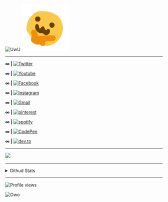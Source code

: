 <img src="https://capsule-render.vercel.app/api?type=wave&color=gradient&height=300&section=header&text=UwU&fontSize=90&animation=twinkling&fontAlignY=38" alt="UwU">

<img src="https://raw.githubusercontent.com/uwu-user/uwu-user/main/assets/owo%3F.png" width="150px" alt="hi">

---

**∞ |** [![Twitter](https://img.shields.io/badge/-Twitter-1ca0f1?style=flat&labelColor=1ca0f1&logo=twitter&logoColor=white)](https://twitter.com/uwu_user_)

**∞ |** [![Youtube](https://img.shields.io/badge/Youtube-ff0000?style=flat-square&logo=youtube)](https://youtube.com/channel/UCSotyxFA8QyK4dHZ3X1GjZA)

**∞ |** [![Facebook](https://img.shields.io/badge/-Facebook-1877f2?style=flat-square&logo=facebook&logoColor=white)](https://www.facebook.com/profile.php?id=100076794891939)

**∞ |** [![Instagram](https://img.shields.io/badge/-Instagram-dd2a7b?style=flat-square&logo=instagram&logoColor=white)](https://www.instagram.com/unknown_uwu_user) 

**∞ |** [![Gmail](https://img.shields.io/badge/-Gmail-d14836?style=flat-square&logo=Gmail&logoColor=white)](mailto:deleted@gmail.com)

**∞ |** [![pinterest](https://img.shields.io/badge/-Pinterest-BD081C?style=flat&logo=Pinterest&logoColor=white)](https://www.pinterest.com/uwu-user)

**∞ |** [![spotify](https://img.shields.io/badge/Spotify-%231ED760.svg?&style=flat-square&logo=spotify&logoColor=white)](https://open.spotify.com/user/uwu-user)

**∞ |** [![CodePen](https://img.shields.io/badge/CodePen-%230A0A0A.svg?&style=flat-square&logo=codepen&logoColor=white)](https://codepen.io/uwu-user)

**∞ |** [![dev.to](https://img.shields.io/badge/Dev-%230A0A0A.svg?&style=flat-square&logo=DEV.to&logoColor=white)](https://dev.to/uwu_user)

---


<p>
    <img src="https://capsule-render.vercel.app/api?type=soft&color=gradient&text=OwO&fontSize=40&animation=twinkling" />
</p>


---

<details>
<summary>
  Githud Stats
</summary>

<br >

---

  <p>
    <img src="https://github-readme-stats.vercel.app/api?username=uwu-user&&hide=java,html&title_color=2F58FF&show_icons=true&theme=dark" />
  </p>
   
---
  
  <p> 
    <img src="https://github-readme-streak-stats.herokuapp.com/?user=uwu-user&show_icons=true&theme=dark" />
</p>

---

   <p>
    <img src="https://github-profile-summary-cards.vercel.app/api/cards/most-commit-language?username=uwu-user&theme=github_dark" />
 </p>

---

   <p>
    <img src="https://github-profile-summary-cards.vercel.app/api/cards/repos-per-language?username=uwu-user&theme=github_dark" />
 </p>

---

  <p>
  <img src="https://github-readme-stats.vercel.app/api/top-langs/?username=uwu-user&hide=java,html&title_color=2F58FF&theme=dark" />
</p>
 
---

  <p>
    <img src="https://github-profile-summary-cards.vercel.app/api/cards/productive-time?username=uwu-user&theme=github_dark" />
</p>

---

<p>
    <img src="https://activity-graph.herokuapp.com/graph?username=uwu-user&theme=react-dark">
</p> 

  ---
  
  <p>
    <img src="https://github-profile-summary-cards.vercel.app/api/cards/profile-details?username=uwu-user&theme=github_dark" />
</p>

</div>
</details>

---

![Profile views](https://gpvc.arturio.dev/uwu-user)


<img src="https://capsule-render.vercel.app/api?type=wave&color=gradient&height=300&section=footer&text=Owo&animation=twinkling&fontAlignY=62&fontSize=100" alt="Owo">
